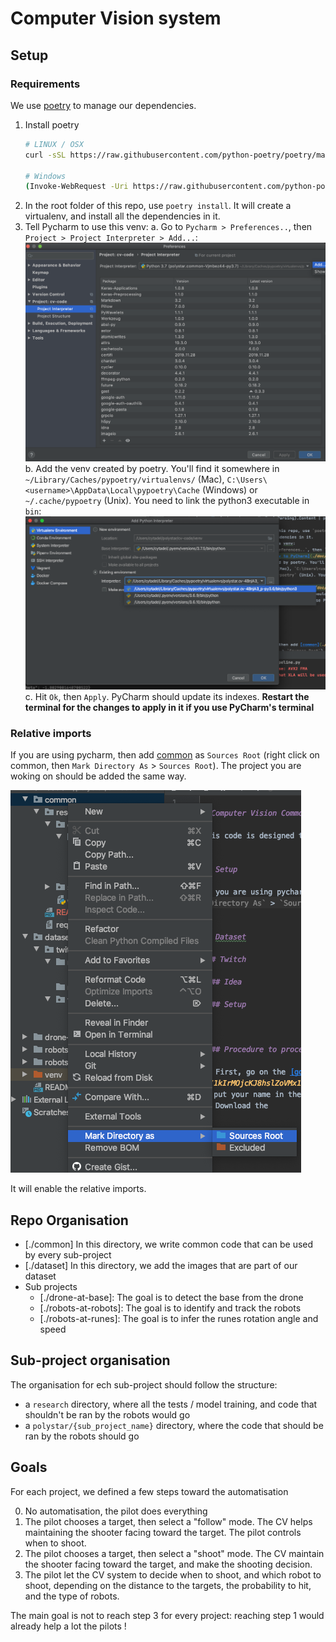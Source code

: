 # Computer Vision system

## Setup


### Requirements

We use [poetry](https://python-poetry.org/) to manage our dependencies.

1. Install poetry
    ```bash
    # LINUX / OSX
    curl -sSL https://raw.githubusercontent.com/python-poetry/poetry/master/get-poetry.py | python

    # Windows
    (Invoke-WebRequest -Uri https://raw.githubusercontent.com/python-poetry/poetry/master/get-poetry.py -UseBasicParsing).Content | python
    ```
2. In the root folder of this repo, use `poetry install`. It will create a virtualenv, and install all the dependencies in it.
3. Tell Pycharm to use this venv:
    a. Go to `Pycharm > Preferences..`, then `Project > Project Interpreter > Add...`:
        ![Add pypoetry venv to PyCharm](./doc/add_venv_1.png)
    b. Add the venv created by poetry. You'll find it somewhere in `~/Library/Caches/pypoetry/virtualenvs/` (Mac), `C:\Users\<username>\AppData\Local\pypoetry\Cache` (Windows) or `~/.cache/pypoetry` (Unix). You need to link the python3 executable in `bin`:
        ![Add pypoetry venv to PyCharm](./doc/add_venv_2.png)
     c. Hit `Ok`, then `Apply`. PyCharm should update its indexes. **Restart the terminal for the changes to apply in it if you use PyCharm's terminal**




### Relative imports

If you are using pycharm, then add [common](./) as `Sources Root` (right click on common, then `Mark Directory As` > `Sources Root`). The project you are woking on should be added the same way.

![Add common to Sources Root](./doc/add_common_to_source_root.png)

It will enable the relative imports.


## Repo Organisation

 - [./common] In this directory, we write common code that can be used by every sub-project
 - [./dataset] In this directory, we add the images that are part of our dataset
 - Sub projects
    - [./drone-at-base]: The goal is to detect the base from the drone
    - [./robots-at-robots]: The goal is to identify and track the robots 
    - [./robots-at-runes]: The goal is to infer the runes rotation angle and speed
    
    
## Sub-project organisation

The organisation for ech sub-project should follow the structure:

 - a `research` directory, where all the tests / model training, and code that shouldn't be ran by the robots would go
 - a `polystar/{sub_project_name}` directory, where the code that should be ran by the robots should go 


## Goals

For each project, we defined a few steps toward the automatisation

0. No automatisation, the pilot does everything
1. The pilot chooses a target, then select a "follow" mode. The CV helps maintaining the shooter facing toward the target. The pilot controls when to shoot.
2. The pilot chooses a target, then select a "shoot" mode. The CV maintain the shooter facing toward the target, and make the shooting decision.
3. The pilot let the CV system to decide when to shoot, and which robot to shoot, depending on the distance to the targets, the probability to hit, and the type of robots.

The main goal is not to reach step 3 for every project: reaching step 1 would already help a lot the pilots ! 
